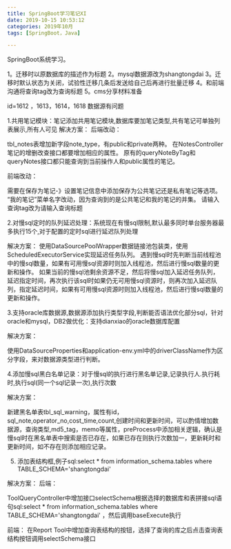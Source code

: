 ```yaml
---
title: SpringBoot学习笔记XI
date: 2019-10-15 10:53:12
categories: 2019年10月
tags: [SpringBoot，Java]

---
```


SpringBoot系统学习。

<!-- more -->

1。迁移时以原数据库的描述作为标题
2。mysql数据源改为shangtongdai
3。迁移时默认状态为关闭，试验性迁移几条后发送给自己后再进行批量迁移
4。和前端沟通将查询tag改为查询标题
5。cms分享材料准备

id=1612 ，1613，1614，1618 数据源有问题

1.共用笔记模块：笔记添加共用笔记模块,数据库要加笔记类型,共有笔记可单独列表展示,所有人可见
解决方案：
后端改动：

  tbl_notes表增加新字段note_type，有public和private两种。
  在NotesController笔记的增删改查接口都要增加相应的属性。
  原有的queryNoteByTag和queryNotes接口都只能查询到当前操作人和public属性的笔记。

前端改动：

  需要在保存为笔记-》设置笔记信息中添加保存为公共笔记还是私有笔记等选项。
  “我的笔记”菜单名字改动，因为查询到的是公共笔记和我的笔记的并集。
  请输入查询tag改为请输入查询标题


 2.对慢sql定时的队列延迟处理：系统现在有慢sql限制,默认最多同时单台服务器最多执行15个,对于配置的定时sql进行延迟队列处理

 解决方案：
    使用DataSourcePoolWrapper数据链接池包装类，使用ScheduledExecutorService实现延迟任务队列。
    遇到慢sql时先判断当前线程池中的慢sql数量，如果有可用慢sql资源时则加入线程池，然后进行慢sql数量的更新和操作。
    如果当前的慢sql池剩余资源不足，然后将慢sql加入延迟任务队列，延迟指定时间，再次执行该sql时如果仍无可用慢sql资源时，则再次加入延迟队列，指定延迟时间，如果有可用慢sql资源时则加入线程池，然后进行慢sql数量的更新和操作。


3.支持oracle库数据源,数据源添加执行类型字段,判断能否语法优化部分sql，针对oracle和mysql，DB2做优化：支持dianxiao的oracle数据库配置

解决方案：

使用DataSourceProperties和application-env.yml中的driverClassName作为区分字段，来对数据源类型进行判断。

4.添加慢sql黑白名单记录：对于慢sql的执行进行黑名单记录,记录执行人.执行耗时,执行sql(同一个sql记录一次),执行次数

解决方案：

新建黑名单表tbl_sql_warning，属性有id，sql_note,operator_no,cost_time,count,创建时间和更新时间，可以酌情增加数据源，查询类型,md5_tag，memo等属性，preProcess中添加相关逻辑，确认是慢sql时在黑名单表中搜索是否已存在，如果已存在则执行次数加一，更新耗时和更新时间，如不存在则添加相应记录。


5. 添加表结构框,例子sql:select * from information_schema.tables where TABLE_SCHEMA='shangtongdai' 

解决方案：
后端：

ToolQueryController中增加接口selectSchema根据选择的数据库和表拼接sql语句sql:select * from information_schema.tables where TABLE_SCHEMA='shangtongdai' ，然后调用baseExecute执行

前端：
在Report Tool中增加查询表结构的按钮，选择了查询的库之后点击查询表结构按钮调用selectSchema接口
